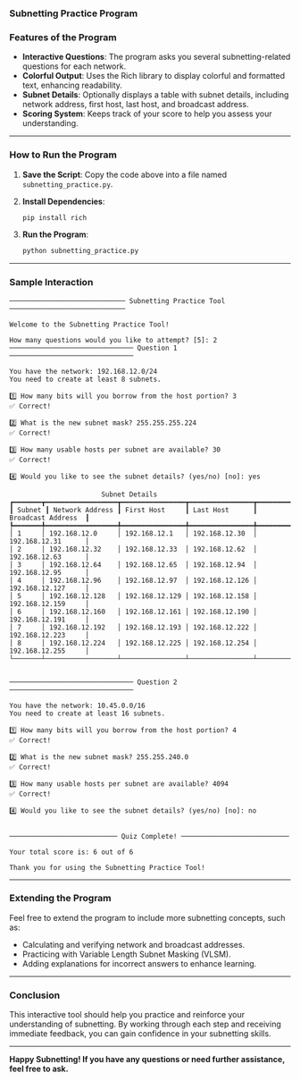### **Subnetting Practice Program**


### **Features of the Program**

- **Interactive Questions**: The program asks you several subnetting-related questions for each network.
- **Colorful Output**: Uses the Rich library to display colorful and formatted text, enhancing readability.
- **Subnet Details**: Optionally displays a table with subnet details, including network address, first host, last host, and broadcast address.
- **Scoring System**: Keeps track of your score to help you assess your understanding.

---

### **How to Run the Program**

1. **Save the Script**: Copy the code above into a file named `subnetting_practice.py`.

2. **Install Dependencies**:

   ```bash
   pip install rich
   ```

3. **Run the Program**:

   ```bash
   python subnetting_practice.py
   ```

---

### **Sample Interaction**

```
───────────────────────────── Subnetting Practice Tool ─────────────────────────────

Welcome to the Subnetting Practice Tool!

How many questions would you like to attempt? [5]: 2
─────────────────────────────── Question 1 ───────────────────────────────

You have the network: 192.168.12.0/24
You need to create at least 8 subnets.

1️⃣ How many bits will you borrow from the host portion? 3
✅ Correct!

2️⃣ What is the new subnet mask? 255.255.255.224
✅ Correct!

3️⃣ How many usable hosts per subnet are available? 30
✅ Correct!

4️⃣ Would you like to see the subnet details? (yes/no) [no]: yes

                       Subnet Details
┏━━━━━━━┳━━━━━━━━━━━━━━━━━━┳━━━━━━━━━━━━━━━━┳━━━━━━━━━━━━━━━━┳━━━━━━━━━━━━━━━━━━━━┓
┃ Subnet ┃ Network Address ┃ First Host     ┃ Last Host      ┃ Broadcast Address  ┃
┡━━━━━━━╇━━━━━━━━━━━━━━━━━━╇━━━━━━━━━━━━━━━━╇━━━━━━━━━━━━━━━━╇━━━━━━━━━━━━━━━━━━━━┩
│ 1     │ 192.168.12.0     │ 192.168.12.1   │ 192.168.12.30  │ 192.168.12.31      │
│ 2     │ 192.168.12.32    │ 192.168.12.33  │ 192.168.12.62  │ 192.168.12.63      │
│ 3     │ 192.168.12.64    │ 192.168.12.65  │ 192.168.12.94  │ 192.168.12.95      │
│ 4     │ 192.168.12.96    │ 192.168.12.97  │ 192.168.12.126 │ 192.168.12.127     │
│ 5     │ 192.168.12.128   │ 192.168.12.129 │ 192.168.12.158 │ 192.168.12.159     │
│ 6     │ 192.168.12.160   │ 192.168.12.161 │ 192.168.12.190 │ 192.168.12.191     │
│ 7     │ 192.168.12.192   │ 192.168.12.193 │ 192.168.12.222 │ 192.168.12.223     │
│ 8     │ 192.168.12.224   │ 192.168.12.225 │ 192.168.12.254 │ 192.168.12.255     │
└───────┴──────────────────┴────────────────┴────────────────┴────────────────────┘


─────────────────────────────── Question 2 ───────────────────────────────

You have the network: 10.45.0.0/16
You need to create at least 16 subnets.

1️⃣ How many bits will you borrow from the host portion? 4
✅ Correct!

2️⃣ What is the new subnet mask? 255.255.240.0
✅ Correct!

3️⃣ How many usable hosts per subnet are available? 4094
✅ Correct!

4️⃣ Would you like to see the subnet details? (yes/no) [no]: no


─────────────────────────── Quiz Complete! ───────────────────────────

Your total score is: 6 out of 6

Thank you for using the Subnetting Practice Tool!
```

---

### **Extending the Program**

Feel free to extend the program to include more subnetting concepts, such as:

- Calculating and verifying network and broadcast addresses.
- Practicing with Variable Length Subnet Masking (VLSM).
- Adding explanations for incorrect answers to enhance learning.

---

### **Conclusion**

This interactive tool should help you practice and reinforce your understanding of subnetting. By working through each step and receiving immediate feedback, you can gain confidence in your subnetting skills.

---

**Happy Subnetting! If you have any questions or need further assistance, feel free to ask.**
